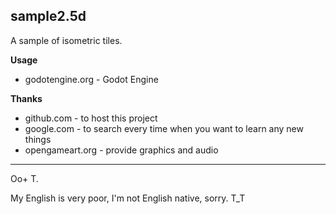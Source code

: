 **sample2.5d**
---------

A sample of isometric tiles.

**Usage**

 - godotengine.org - Godot Engine

**Thanks**

 - github.com - to host this project
 - google.com - to search every time when you want to learn any new things
 - opengameart.org - provide graphics and audio

---------
Oo+ T.

My English is very poor, I'm not English native, sorry. T_T

